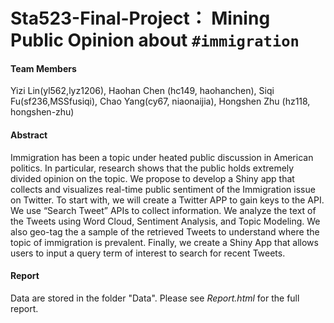 # Sta523-Final-Project： Mining Public Opinion about `#immigration`

#### Team Members

Yizi Lin(yl562,lyz1206), Haohan Chen (hc149, haohanchen), Siqi Fu(sf236,MSSfusiqi), Chao Yang(cy67, niaonaijia), Hongshen Zhu (hz118, hongshen-zhu)

#### Abstract

Immigration has been a topic under heated public discussion in American politics.  In particular, research shows that the public holds extremely divided opinion on the topic. We propose to develop a Shiny app that collects and visualizes real-time public sentiment of the Immigration issue on Twitter. To start with, we will create a Twitter APP to gain keys to the API. We use “Search Tweet” APIs to collect information. We analyze the text of the Tweets using Word Cloud, Sentiment Analysis, and Topic Modeling. We also geo-tag the a sample of the retrieved Tweets to understand where the topic of immigration is prevalent. Finally, we create a Shiny App that allows users to input a query term of interest to search for recent Tweets.

#### Report

Data are stored in the folder "Data". Please see *Report.html* for the full report.
